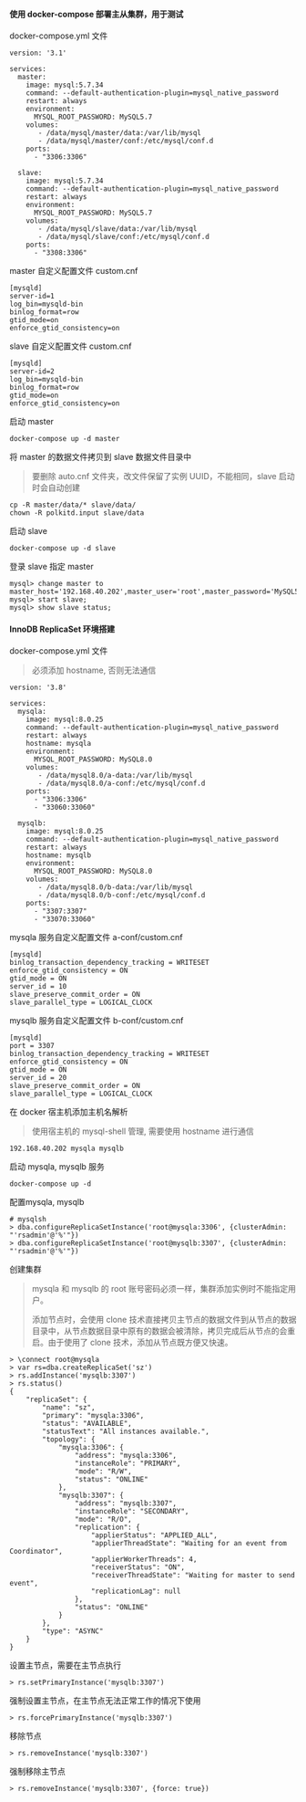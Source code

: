 #### 使用 docker-compose 部署主从集群，用于测试

docker-compose.yml 文件

```
version: '3.1'

services:
  master:
    image: mysql:5.7.34
    command: --default-authentication-plugin=mysql_native_password
    restart: always
    environment:
      MYSQL_ROOT_PASSWORD: MySQL5.7
    volumes:
       - /data/mysql/master/data:/var/lib/mysql
       - /data/mysql/master/conf:/etc/mysql/conf.d
    ports:
      - "3306:3306"

  slave:
    image: mysql:5.7.34
    command: --default-authentication-plugin=mysql_native_password
    restart: always
    environment:
      MYSQL_ROOT_PASSWORD: MySQL5.7
    volumes:
       - /data/mysql/slave/data:/var/lib/mysql
       - /data/mysql/slave/conf:/etc/mysql/conf.d
    ports:
      - "3308:3306"
```

master 自定义配置文件 custom.cnf

```
[mysqld]
server-id=1
log_bin=mysqld-bin
binlog_format=row
gtid_mode=on
enforce_gtid_consistency=on
```

slave 自定义配置文件 custom.cnf

```
[mysqld]
server-id=2
log_bin=mysqld-bin
binlog_format=row
gtid_mode=on
enforce_gtid_consistency=on
```

启动 master

```
docker-compose up -d master
```

将 master 的数据文件拷贝到 slave 数据文件目录中

> 要删除 auto.cnf 文件夹，改文件保留了实例 UUID，不能相同，slave 启动时会自动创建

```
cp -R master/data/* slave/data/
chown -R polkitd.input slave/data
```

启动 slave

```
docker-compose up -d slave
```

登录 slave 指定 master

```
mysql> change master to master_host='192.168.40.202',master_user='root',master_password='MySQL5.6',master_auto_position=1;
mysql> start slave;
mysql> show slave status;
```



#### InnoDB ReplicaSet 环境搭建

docker-compose.yml 文件

> 必须添加 hostname, 否则无法通信

```
version: '3.8'

services:
  mysqla:
    image: mysql:8.0.25
    command: --default-authentication-plugin=mysql_native_password
    restart: always
    hostname: mysqla
    environment:
      MYSQL_ROOT_PASSWORD: MySQL8.0
    volumes:
       - /data/mysql8.0/a-data:/var/lib/mysql
       - /data/mysql8.0/a-conf:/etc/mysql/conf.d
    ports:
      - "3306:3306"
      - "33060:33060"

  mysqlb:
    image: mysql:8.0.25
    command: --default-authentication-plugin=mysql_native_password
    restart: always
    hostname: mysqlb
    environment:
      MYSQL_ROOT_PASSWORD: MySQL8.0
    volumes:
       - /data/mysql8.0/b-data:/var/lib/mysql
       - /data/mysql8.0/b-conf:/etc/mysql/conf.d
    ports:
      - "3307:3307"
      - "33070:33060"
```

mysqla 服务自定义配置文件 a-conf/custom.cnf

```
[mysqld]
binlog_transaction_dependency_tracking = WRITESET       
enforce_gtid_consistency = ON             
gtid_mode = ON             
server_id = 10
slave_preserve_commit_order = ON
slave_parallel_type = LOGICAL_CLOCK
```

mysqlb 服务自定义配置文件 b-conf/custom.cnf

```
[mysqld]
port = 3307
binlog_transaction_dependency_tracking = WRITESET       
enforce_gtid_consistency = ON             
gtid_mode = ON             
server_id = 20
slave_preserve_commit_order = ON
slave_parallel_type = LOGICAL_CLOCK
```

在 docker 宿主机添加主机名解析

> 使用宿主机的 mysql-shell 管理, 需要使用 hostname 进行通信 

```
192.168.40.202 mysqla mysqlb
```

启动 mysqla, mysqlb 服务

```
docker-compose up -d
```

配置mysqla, mysqlb

```
# mysqlsh
> dba.configureReplicaSetInstance('root@mysqla:3306', {clusterAdmin: "'rsadmin'@'%'"})
> dba.configureReplicaSetInstance('root@mysqlb:3307', {clusterAdmin: "'rsadmin'@'%'"})
```

创建集群

> mysqla 和 mysqlb 的 root 账号密码必须一样，集群添加实例时不能指定用户。
>
> 添加节点时，会使用 clone 技术直接拷贝主节点的数据文件到从节点的数据目录中，从节点数据目录中原有的数据会被清除，拷贝完成后从节点的会重启。由于使用了 clone 技术，添加从节点既方便又快速。

```
> \connect root@mysqla
> var rs=dba.createReplicaSet('sz')
> rs.addInstance('mysqlb:3307')
> rs.status()
{
    "replicaSet": {
        "name": "sz", 
        "primary": "mysqla:3306", 
        "status": "AVAILABLE", 
        "statusText": "All instances available.", 
        "topology": {
            "mysqla:3306": {
                "address": "mysqla:3306", 
                "instanceRole": "PRIMARY", 
                "mode": "R/W", 
                "status": "ONLINE"
            }, 
            "mysqlb:3307": {
                "address": "mysqlb:3307", 
                "instanceRole": "SECONDARY", 
                "mode": "R/O", 
                "replication": {
                    "applierStatus": "APPLIED_ALL", 
                    "applierThreadState": "Waiting for an event from Coordinator", 
                    "applierWorkerThreads": 4, 
                    "receiverStatus": "ON", 
                    "receiverThreadState": "Waiting for master to send event", 
                    "replicationLag": null
                }, 
                "status": "ONLINE"
            }
        }, 
        "type": "ASYNC"
    }
}
```

设置主节点，需要在主节点执行

```
> rs.setPrimaryInstance('mysqlb:3307')
```

强制设置主节点，在主节点无法正常工作的情况下使用

```
> rs.forcePrimaryInstance('mysqlb:3307')
```

移除节点

```
> rs.removeInstance('mysqlb:3307')
```

强制移除主节点

```
> rs.removeInstance('mysqlb:3307', {force: true})
```


